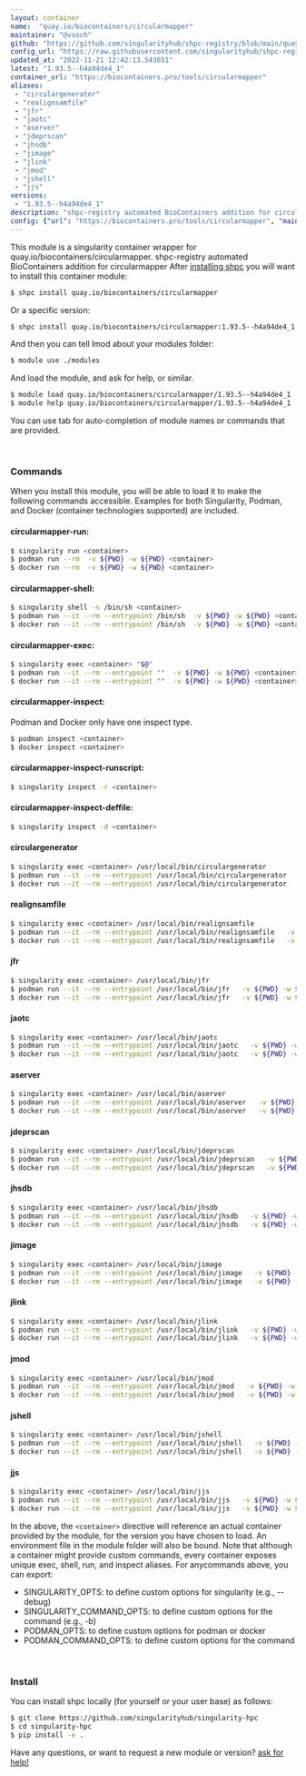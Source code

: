 ```yaml
---
layout: container
name:  "quay.io/biocontainers/circularmapper"
maintainer: "@vsoch"
github: "https://github.com/singularityhub/shpc-registry/blob/main/quay.io/biocontainers/circularmapper/container.yaml"
config_url: "https://raw.githubusercontent.com/singularityhub/shpc-registry/main/quay.io/biocontainers/circularmapper/container.yaml"
updated_at: "2022-11-21 12:42:13.543651"
latest: "1.93.5--h4a94de4_1"
container_url: "https://biocontainers.pro/tools/circularmapper"
aliases:
 - "circulargenerator"
 - "realignsamfile"
 - "jfr"
 - "jaotc"
 - "aserver"
 - "jdeprscan"
 - "jhsdb"
 - "jimage"
 - "jlink"
 - "jmod"
 - "jshell"
 - "jjs"
versions:
 - "1.93.5--h4a94de4_1"
description: "shpc-registry automated BioContainers addition for circularmapper"
config: {"url": "https://biocontainers.pro/tools/circularmapper", "maintainer": "@vsoch", "description": "shpc-registry automated BioContainers addition for circularmapper", "latest": {"1.93.5--h4a94de4_1": "sha256:4d535a4464632ca9d2484185fb7c995700bb29b226e7cf6260a0dfbc53eed895"}, "tags": {"1.93.5--h4a94de4_1": "sha256:4d535a4464632ca9d2484185fb7c995700bb29b226e7cf6260a0dfbc53eed895"}, "docker": "quay.io/biocontainers/circularmapper", "aliases": {"circulargenerator": "/usr/local/bin/circulargenerator", "realignsamfile": "/usr/local/bin/realignsamfile", "jfr": "/usr/local/bin/jfr", "jaotc": "/usr/local/bin/jaotc", "aserver": "/usr/local/bin/aserver", "jdeprscan": "/usr/local/bin/jdeprscan", "jhsdb": "/usr/local/bin/jhsdb", "jimage": "/usr/local/bin/jimage", "jlink": "/usr/local/bin/jlink", "jmod": "/usr/local/bin/jmod", "jshell": "/usr/local/bin/jshell", "jjs": "/usr/local/bin/jjs"}}
---
```


This module is a singularity container wrapper for quay.io/biocontainers/circularmapper.
shpc-registry automated BioContainers addition for circularmapper
After [installing shpc](#install) you will want to install this container module:


```bash
$ shpc install quay.io/biocontainers/circularmapper
```

Or a specific version:

```bash
$ shpc install quay.io/biocontainers/circularmapper:1.93.5--h4a94de4_1
```

And then you can tell lmod about your modules folder:

```bash
$ module use ./modules
```

And load the module, and ask for help, or similar.

```bash
$ module load quay.io/biocontainers/circularmapper/1.93.5--h4a94de4_1
$ module help quay.io/biocontainers/circularmapper/1.93.5--h4a94de4_1
```

You can use tab for auto-completion of module names or commands that are provided.

<br>

### Commands

When you install this module, you will be able to load it to make the following commands accessible.
Examples for both Singularity, Podman, and Docker (container technologies supported) are included.

#### circularmapper-run:

```bash
$ singularity run <container>
$ podman run --rm  -v ${PWD} -w ${PWD} <container>
$ docker run --rm  -v ${PWD} -w ${PWD} <container>
```

#### circularmapper-shell:

```bash
$ singularity shell -s /bin/sh <container>
$ podman run --it --rm --entrypoint /bin/sh  -v ${PWD} -w ${PWD} <container>
$ docker run --it --rm --entrypoint /bin/sh  -v ${PWD} -w ${PWD} <container>
```

#### circularmapper-exec:

```bash
$ singularity exec <container> "$@"
$ podman run --it --rm --entrypoint ""  -v ${PWD} -w ${PWD} <container> "$@"
$ docker run --it --rm --entrypoint ""  -v ${PWD} -w ${PWD} <container> "$@"
```

#### circularmapper-inspect:

Podman and Docker only have one inspect type.

```bash
$ podman inspect <container>
$ docker inspect <container>
```

#### circularmapper-inspect-runscript:

```bash
$ singularity inspect -r <container>
```

#### circularmapper-inspect-deffile:

```bash
$ singularity inspect -d <container>
```


#### circulargenerator

```bash
$ singularity exec <container> /usr/local/bin/circulargenerator
$ podman run --it --rm --entrypoint /usr/local/bin/circulargenerator   -v ${PWD} -w ${PWD} <container> -c " $@"
$ docker run --it --rm --entrypoint /usr/local/bin/circulargenerator   -v ${PWD} -w ${PWD} <container> -c " $@"
```


#### realignsamfile

```bash
$ singularity exec <container> /usr/local/bin/realignsamfile
$ podman run --it --rm --entrypoint /usr/local/bin/realignsamfile   -v ${PWD} -w ${PWD} <container> -c " $@"
$ docker run --it --rm --entrypoint /usr/local/bin/realignsamfile   -v ${PWD} -w ${PWD} <container> -c " $@"
```


#### jfr

```bash
$ singularity exec <container> /usr/local/bin/jfr
$ podman run --it --rm --entrypoint /usr/local/bin/jfr   -v ${PWD} -w ${PWD} <container> -c " $@"
$ docker run --it --rm --entrypoint /usr/local/bin/jfr   -v ${PWD} -w ${PWD} <container> -c " $@"
```


#### jaotc

```bash
$ singularity exec <container> /usr/local/bin/jaotc
$ podman run --it --rm --entrypoint /usr/local/bin/jaotc   -v ${PWD} -w ${PWD} <container> -c " $@"
$ docker run --it --rm --entrypoint /usr/local/bin/jaotc   -v ${PWD} -w ${PWD} <container> -c " $@"
```


#### aserver

```bash
$ singularity exec <container> /usr/local/bin/aserver
$ podman run --it --rm --entrypoint /usr/local/bin/aserver   -v ${PWD} -w ${PWD} <container> -c " $@"
$ docker run --it --rm --entrypoint /usr/local/bin/aserver   -v ${PWD} -w ${PWD} <container> -c " $@"
```


#### jdeprscan

```bash
$ singularity exec <container> /usr/local/bin/jdeprscan
$ podman run --it --rm --entrypoint /usr/local/bin/jdeprscan   -v ${PWD} -w ${PWD} <container> -c " $@"
$ docker run --it --rm --entrypoint /usr/local/bin/jdeprscan   -v ${PWD} -w ${PWD} <container> -c " $@"
```


#### jhsdb

```bash
$ singularity exec <container> /usr/local/bin/jhsdb
$ podman run --it --rm --entrypoint /usr/local/bin/jhsdb   -v ${PWD} -w ${PWD} <container> -c " $@"
$ docker run --it --rm --entrypoint /usr/local/bin/jhsdb   -v ${PWD} -w ${PWD} <container> -c " $@"
```


#### jimage

```bash
$ singularity exec <container> /usr/local/bin/jimage
$ podman run --it --rm --entrypoint /usr/local/bin/jimage   -v ${PWD} -w ${PWD} <container> -c " $@"
$ docker run --it --rm --entrypoint /usr/local/bin/jimage   -v ${PWD} -w ${PWD} <container> -c " $@"
```


#### jlink

```bash
$ singularity exec <container> /usr/local/bin/jlink
$ podman run --it --rm --entrypoint /usr/local/bin/jlink   -v ${PWD} -w ${PWD} <container> -c " $@"
$ docker run --it --rm --entrypoint /usr/local/bin/jlink   -v ${PWD} -w ${PWD} <container> -c " $@"
```


#### jmod

```bash
$ singularity exec <container> /usr/local/bin/jmod
$ podman run --it --rm --entrypoint /usr/local/bin/jmod   -v ${PWD} -w ${PWD} <container> -c " $@"
$ docker run --it --rm --entrypoint /usr/local/bin/jmod   -v ${PWD} -w ${PWD} <container> -c " $@"
```


#### jshell

```bash
$ singularity exec <container> /usr/local/bin/jshell
$ podman run --it --rm --entrypoint /usr/local/bin/jshell   -v ${PWD} -w ${PWD} <container> -c " $@"
$ docker run --it --rm --entrypoint /usr/local/bin/jshell   -v ${PWD} -w ${PWD} <container> -c " $@"
```


#### jjs

```bash
$ singularity exec <container> /usr/local/bin/jjs
$ podman run --it --rm --entrypoint /usr/local/bin/jjs   -v ${PWD} -w ${PWD} <container> -c " $@"
$ docker run --it --rm --entrypoint /usr/local/bin/jjs   -v ${PWD} -w ${PWD} <container> -c " $@"
```



In the above, the `<container>` directive will reference an actual container provided
by the module, for the version you have chosen to load. An environment file in the
module folder will also be bound. Note that although a container
might provide custom commands, every container exposes unique exec, shell, run, and
inspect aliases. For anycommands above, you can export:

 - SINGULARITY_OPTS: to define custom options for singularity (e.g., --debug)
 - SINGULARITY_COMMAND_OPTS: to define custom options for the command (e.g., -b)
 - PODMAN_OPTS: to define custom options for podman or docker
 - PODMAN_COMMAND_OPTS: to define custom options for the command

<br>

### Install

You can install shpc locally (for yourself or your user base) as follows:

```bash
$ git clone https://github.com/singularityhub/singularity-hpc
$ cd singularity-hpc
$ pip install -e .
```

Have any questions, or want to request a new module or version? [ask for help!](https://github.com/singularityhub/singularity-hpc/issues)